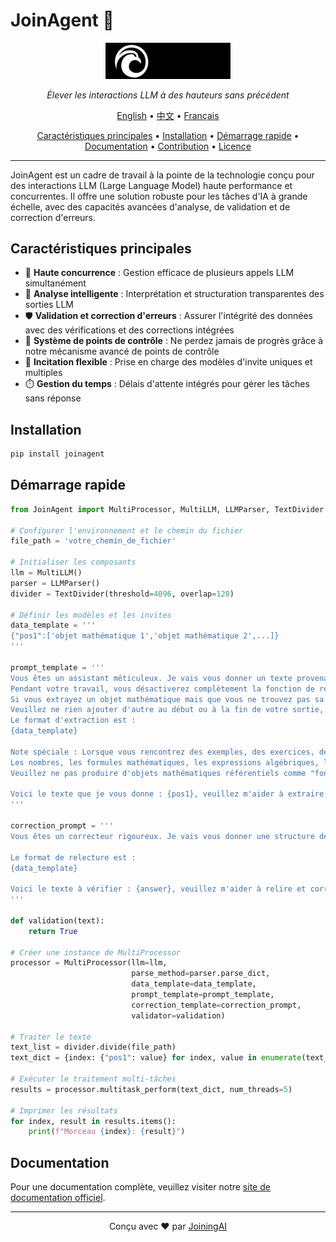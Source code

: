
# JoinAgent 🚀

<p align="center">
  <img src="./JoiningAI.png" alt="Logo JoinAgent" width="200"/>
</p>

<p align="center">
  <em>Élever les interactions LLM à des hauteurs sans précédent</em>
</p>

<p align="center">
  <a href="README_en.md">English</a> •
  <a href="README.md">中文</a> •
  <a href="README_fr.md">Français</a>
</p>

<p align="center">
  <a href="#caractéristiques-principales">Caractéristiques principales</a> •
  <a href="#installation">Installation</a> •
  <a href="#démarrage-rapide">Démarrage rapide</a> •
  <a href="#documentation">Documentation</a> •
  <a href="#contribution">Contribution</a> •
  <a href="#licence">Licence</a>
</p>

---

JoinAgent est un cadre de travail à la pointe de la technologie conçu pour des interactions LLM (Large Language Model) haute performance et concurrentes. Il offre une solution robuste pour les tâches d'IA à grande échelle, avec des capacités avancées d'analyse, de validation et de correction d'erreurs.

## Caractéristiques principales

- 🚄 **Haute concurrence** : Gestion efficace de plusieurs appels LLM simultanément
- 🧠 **Analyse intelligente** : Interprétation et structuration transparentes des sorties LLM
- 🛡️ **Validation et correction d'erreurs** : Assurer l'intégrité des données avec des vérifications et des corrections intégrées
- 🔄 **Système de points de contrôle** : Ne perdez jamais de progrès grâce à notre mécanisme avancé de points de contrôle
- 🔀 **Incitation flexible** : Prise en charge des modèles d'invite uniques et multiples
- ⏱️ **Gestion du temps** : Délais d'attente intégrés pour gérer les tâches sans réponse

## Installation

```bash
pip install joinagent
```

## Démarrage rapide

```python
from JoinAgent import MultiProcessor, MultiLLM, LLMParser, TextDivider

# Configurer l'environnement et le chemin du fichier
file_path = 'votre_chemin_de_fichier'

# Initialiser les composants
llm = MultiLLM()
parser = LLMParser()
divider = TextDivider(threshold=4096, overlap=128)

# Définir les modèles et les invites
data_template = '''
{"pos1":['objet mathématique 1','objet mathématique 2',...]}
'''

prompt_template = '''
Vous êtes un assistant méticuleux. Je vais vous donner un texte provenant de documents mathématiques, veuillez m'aider à extraire tous les objets mathématiques entités du texte et les placer dans une liste unifiée.
Pendant votre travail, vous désactiverez complètement la fonction de recherche et les connexions aux sources externes, en vous appuyant uniquement sur le contenu du texte lui-même pour accomplir cette tâche. N'ajoutez pas arbitrairement de nouveaux objets mathématiques.
Si vous extrayez un objet mathématique mais que vous ne trouvez pas sa définition dans le texte, veuillez ne pas produire cet objet mathématique.
Veuillez ne rien ajouter d'autre au début ou à la fin de votre sortie, à l'exception de cette liste.
Le format d'extraction est :
{data_template}

Note spéciale : Lorsque vous rencontrez des exemples, des exercices, des problèmes pratiques, etc. dans le texte, veuillez les ignorer directement et ne pas analyser leur contenu !!
Les nombres, les formules mathématiques, les expressions algébriques, les lettres et autres contenus sans caractères chinois ne sont pas considérés comme des objets mathématiques, veuillez les supprimer !
Veuillez ne pas produire d'objets mathématiques référentiels comme "fonction f", "matrice B" qui ne sont pas définis universellement mais seulement définis dans le contexte.

Voici le texte que je vous donne : {pos1}, veuillez m'aider à extraire les objets mathématiques et les placer dans une liste.
'''

correction_prompt = '''
Vous êtes un correcteur rigoureux. Je vais vous donner une structure de données générée par un grand modèle, veuillez la relire et la corriger selon le format et le contenu spécifiés.

Le format de relecture est :
{data_template}

Voici le texte à vérifier : {answer}, veuillez m'aider à relire et corriger cette liste.
'''

def validation(text):
    return True

# Créer une instance de MultiProcessor
processor = MultiProcessor(llm=llm, 
                           parse_method=parser.parse_dict, 
                           data_template=data_template, 
                           prompt_template=prompt_template, 
                           correction_template=correction_prompt, 
                           validator=validation)

# Traiter le texte
text_list = divider.divide(file_path)
text_dict = {index: {"pos1": value} for index, value in enumerate(text_list)}

# Exécuter le traitement multi-tâches
results = processor.multitask_perform(text_dict, num_threads=5)

# Imprimer les résultats
for index, result in results.items():
    print(f"Morceau {index}: {result}")

```

## Documentation

Pour une documentation complète, veuillez visiter notre [site de documentation officiel](https://docs.joinagent.ai).


---

<p align="center">
  Conçu avec ❤️ par <a href="https://github.com/InuyashaYang">JoiningAI</a>
</p>